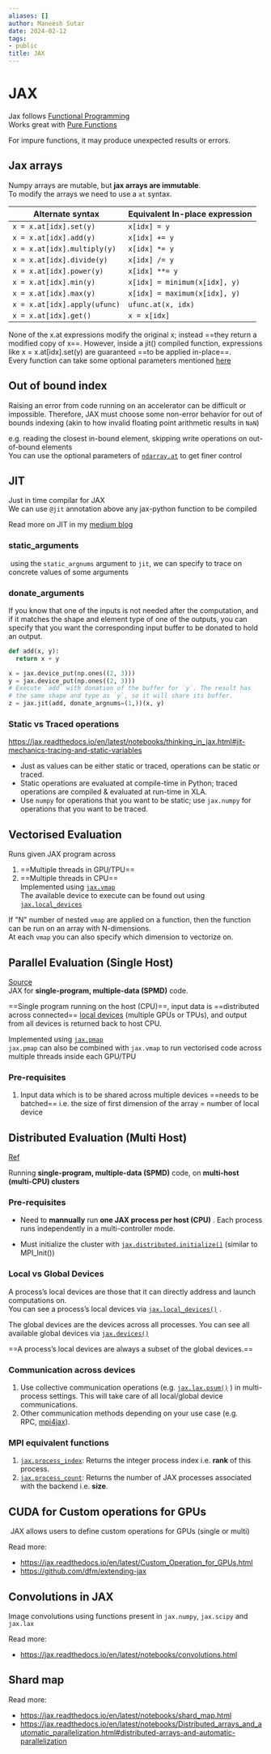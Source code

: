 ```yaml
---
aliases: []
author: Maneesh Sutar
date: 2024-02-12
tags:
- public
title: JAX
---
```


# JAX

Jax follows [Functional Programming](../SoftwareDevelopment/functional_programming.md)  
Works great with [Pure Functions](SoftwareDevelopment/PureFunctions.md)

For impure functions, it may produce unexpected results or errors.

## Jax arrays

Numpy arrays are mutable, but **jax arrays are immutable**.  
To modify the arrays we need to use a `at` syntax.

|Alternate syntax|Equivalent In-place expression|
|----------------|------------------------------|
|`x = x.at[idx].set(y)`|`x[idx] = y`|
|`x = x.at[idx].add(y)`|`x[idx] += y`|
|`x = x.at[idx].multiply(y)`|`x[idx] *= y`|
|`x = x.at[idx].divide(y)`|`x[idx] /= y`|
|`x = x.at[idx].power(y)`|`x[idx] **= y`|
|`x = x.at[idx].min(y)`|`x[idx] = minimum(x[idx], y)`|
|`x = x.at[idx].max(y)`|`x[idx] = maximum(x[idx], y)`|
|`x = x.at[idx].apply(ufunc)`|`ufunc.at(x, idx)`|
|`x = x.at[idx].get()`|`x = x[idx]`|

None of the x.at expressions modify the original x; instead ==they return a modified copy of x==. However, inside a jit() compiled function, expressions like x = x.at\[idx\].set(y) are guaranteed ==to be applied in-place==.  
Every function can take some optional parameters mentioned [here](https://jax.readthedocs.io/en/latest/_autosummary/jax.numpy.ndarray.at.html)

## Out of bound index

Raising an error from code running on an accelerator can be difficult or impossible. Therefore, JAX must choose some non-error behavior for out of bounds indexing (akin to how invalid floating point arithmetic results in `NaN`)

e.g. reading the closest in-bound element, skipping write operations on out-of-bound elements  
You can use the optional parameters of [`ndarray.at`](https://jax.readthedocs.io/en/latest/_autosummary/jax.numpy.ndarray.at.html) to get finer control

## JIT

Just in time compilar for JAX  
We can use `@jit` annotation above any jax-python function to be compiled

Read more on JIT in my [medium blog](https://medium.com/e4r/feature-toggle-in-jax-109541290c68)

### static_arguments

 using the `static_argnums` argument to `jit`, we can specify to trace on concrete values of some arguments

### donate_arguments

If you know that one of the inputs is not needed after the computation, and if it matches the shape and element type of one of the outputs, you can specify that you want the corresponding input buffer to be donated to hold an output.

````py
def add(x, y):
  return x + y

x = jax.device_put(np.ones((2, 3)))
y = jax.device_put(np.ones((2, 3)))
# Execute `add` with donation of the buffer for `y`. The result has
# the same shape and type as `y`, so it will share its buffer.
z = jax.jit(add, donate_argnums=(1,))(x, y)
````

### Static vs Traced operations

<https://jax.readthedocs.io/en/latest/notebooks/thinking_in_jax.html#jit-mechanics-tracing-and-static-variables>

* Just as values can be either static or traced, operations can be static or traced.
* Static operations are evaluated at compile-time in Python; traced operations are compiled & evaluated at run-time in XLA.
* Use `numpy` for operations that you want to be static; use `jax.numpy` for operations that you want to be traced.

## Vectorised Evaluation

Runs given JAX program across

1. ==Multiple threads in GPU/TPU==
1. ==Multiple threads in CPU==  
   Implemented using [`jax.vmap`](https://jax.readthedocs.io/en/latest/_autosummary/jax.vmap.html)  
   The available device to execute can be found out using [`jax.local_devices`](https://jax.readthedocs.io/en/latest/_autosummary/jax.local_devices.html)

If "N" number of nested `vmap` are applied on a function, then the function can be run on an array with N-dimensions.  
At each `vmap` you can also specify which dimension to vectorize on.

## Parallel Evaluation (Single Host)

[Source](https://jax.readthedocs.io/en/latest/jax-101/06-parallelism.html)  
JAX for **single-program, multiple-data (SPMD)** code.

==Single program running on the host (CPU)==, input data is ==distributed across connected== [local devices](https://jax.readthedocs.io/en/latest/_autosummary/jax.local_devices.html) (multiple GPUs or TPUs), and output from all devices is returned back to host CPU.

Implemented using [`jax.pmap`](https://jax.readthedocs.io/en/latest/_autosummary/jax.pmap.html)  
`jax.pmap` can also be combined with `jax.vmap` to run vectorised code across multiple threads inside each GPU/TPU

### Pre-requisites

1. Input data which is to be shared across multiple devices ==needs to be batched== i.e. the size of first dimension of the array = number of local device

## Distributed Evaluation (Multi Host)

[Ref](https://jax.readthedocs.io/en/latest/multi_process.html)

Running **single-program, multiple-data (SPMD)** code, on **multi-host (multi-CPU) clusters**

### Pre-requisites

* Need to **mannually** run **one JAX process per host (CPU)** . Each process runs independently in a multi-controller mode.

* Must initialize the cluster with [`jax.distributed.initialize()`](https://jax.readthedocs.io/en/latest/_autosummary/jax.distributed.initialize.html#jax.distributed.initialize "jax.distributed.initialize") (similar to MPI_Init())

### Local vs Global Devices

A process’s local devices are those that it can directly address and launch computations on.  
You can see a process’s local devices via [`jax.local_devices()`](https://jax.readthedocs.io/en/latest/_autosummary/jax.local_devices.html#jax.local_devices "jax.local_devices") .

The global devices are the devices across all processes. You can see all available global devices via [`jax.devices()`](https://jax.readthedocs.io/en/latest/_autosummary/jax.devices.html#jax.devices "jax.devices")

==A process’s local devices are always a subset of the global devices.==

### Communication across devices

1. Use collective communication operations (e.g. [`jax.lax.psum()`](https://jax.readthedocs.io/en/latest/_autosummary/jax.lax.psum.html#jax.lax.psum "jax.lax.psum") ) in multi-process settings. This will take care of all local/global device communications.
1. Other communication methods depending on your use case (e.g. RPC, [mpi4jax](https://github.com/mpi4jax/mpi4jax)).

### MPI equivalent functions

1. [`jax.process_index`](https://jax.readthedocs.io/en/latest/_autosummary/jax.process_index.html#jax-process-index): Returns the integer process index i.e. **rank** of this process.
1. [`jax.process_count`](https://jax.readthedocs.io/en/latest/_autosummary/jax.process_count.html#jax-process-count): Returns the number of JAX processes associated with the backend i.e. **size**.

## CUDA for Custom operations for GPUs

 JAX allows users to define custom operations for GPUs (single or multi)

Read more:

* <https://jax.readthedocs.io/en/latest/Custom_Operation_for_GPUs.html>
* <https://github.com/dfm/extending-jax>

## Convolutions in JAX

Image convolutions using functions present in `jax.numpy`, `jax.scipy` and `jax.lax`

Read more:

* <https://jax.readthedocs.io/en/latest/notebooks/convolutions.html>

## Shard map

Read more:

* <https://jax.readthedocs.io/en/latest/notebooks/shard_map.html>
* <https://jax.readthedocs.io/en/latest/notebooks/Distributed_arrays_and_automatic_parallelization.html#distributed-arrays-and-automatic-parallelization>

